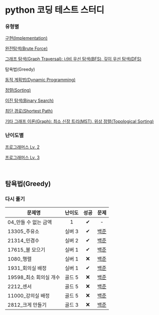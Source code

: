 # python 코딩 테스트 스터디
### 유형별
[구현(Implementation)](../implementation/README.md)

[완전탐색(Brute Force)](../brute_force/README.md)

[그래프 탐색(Graph Traversal): 너비 우선 탐색(BFS), 깊이 우선 탐색(DFS)](../graph_traversal/README.md)

탐욕법(Greedy)

[동적 계획법(Dynamic Programming)](../dynamic_programming/README.md)

[정렬(Sorting)](../sorting/README.md)

[이진 탐색(Binary Search)](../binary_search/README.md)

[최단 경로(Shortest Path)](../shortest_path/README.md)

[기타 그래프 이론(Graph): 최소 신장 트리(MST), 위상 정렬(Topological Sorting)](../graph/README.md)

### 난이도별
[프로그래머스 Lv. 2](../Programmers/Programmers_Lv2/README.md)

[프로그래머스 Lv. 3](../Programmers/Programmers_Lv3/README.md)

<br>

## 탐욕법(Greedy)
### 다시 풀기
|문제명|난이도|성공|문제|
|-----|:----:|:----:|:----:|
|04_만들 수 없는 금액|1|✔|-|
|13305_주유소|실버 3|✔|[백준](https://www.acmicpc.net/problem/13305)|
|21314_민겸수|실버 2|✔|[백준](https://www.acmicpc.net/problem/21314)|
|17615_볼 모으기|실버 1|✔|[백준](https://www.acmicpc.net/problem/17615)|
|1080_행렬|실버 1|❌|[백준](https://www.acmicpc.net/problem/1080)|
|1931_회의실 배정|실버 1|✔|[백준](https://www.acmicpc.net/problem/1931)|
|19598_최소 회의실 개수|골드 5|❌|[백준](https://www.acmicpc.net/problem/19598)|
|2212_센서|골드 5|❌|[백준](https://www.acmicpc.net/problem/2212)|
|11000_강의실 배정|골드 5|❌|[백준](https://www.acmicpc.net/problem/11000)|
|2812_크게 만들기|골드 3|❌|[백준](https://www.acmicpc.net/problem/2812)|
